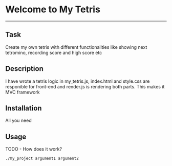 # Welcome to My Tetris
***

## Task
Create my own tetris with different functionalities like showing next tetromino, recording score and high score etc

## Description
I have wrote a tetris logic in my_tetris.js, index.html and style.css are responible for front-end and render.js is rendering both parts.
This makes it MVC framework

## Installation
All you need

## Usage
TODO - How does it work?
```
./my_project argument1 argument2
```
